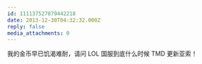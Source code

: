 ```yaml
---
id: 111137527879442218
date: 2013-12-30T04:32:32.000Z
reply: false
media_attachments: 0
---
```


我的金币早已饥渴难耐，请问 LOL 国服到底什么时候 TMD 更新亚索！

